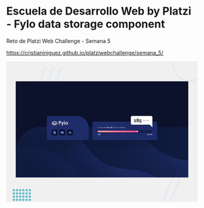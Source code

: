 # Escuela de Desarrollo Web by Platzi - Fylo data storage component

Reto de Platzi Web Challenge - Semana 5

https://cristianiniguez.github.io/platziwebchallenge/semana_5/

![desktop-preview.jpg](./design/desktop-preview.jpg)
